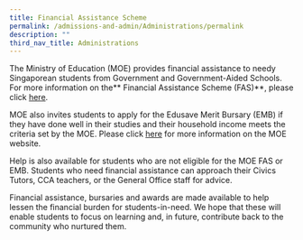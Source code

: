 ```yaml
---
title: Financial Assistance Scheme
permalink: /admissions-and-admin/Administrations/permalink
description: ""
third_nav_title: Administrations
---
```

The Ministry of Education (MOE) provides financial assistance to needy Singaporean students from Government and Government-Aided Schools. For more information on the** Financial Assistance Scheme (FAS)**, please click [here](https://www.moe.gov.sg/financial-matters/financial-assistance).

MOE also invites students to apply for the Edusave Merit Bursary (EMB) if they have done well in their studies and their household income meets the criteria set by the MOE. Please click [here](https://www.moe.gov.sg/financial-matters/awards-scholarships/edusave-awards) for more information on the MOE website.

Help is also available for students who are not eligible for the MOE FAS or EMB. Students who need financial assistance can approach their Civics Tutors, CCA teachers, or the General Office staff for advice.

Financial assistance, bursaries and awards are made available to help lessen the financial burden for students-in-need. We hope that these will enable students to focus on learning and, in future, contribute back to the community who nurtured them.